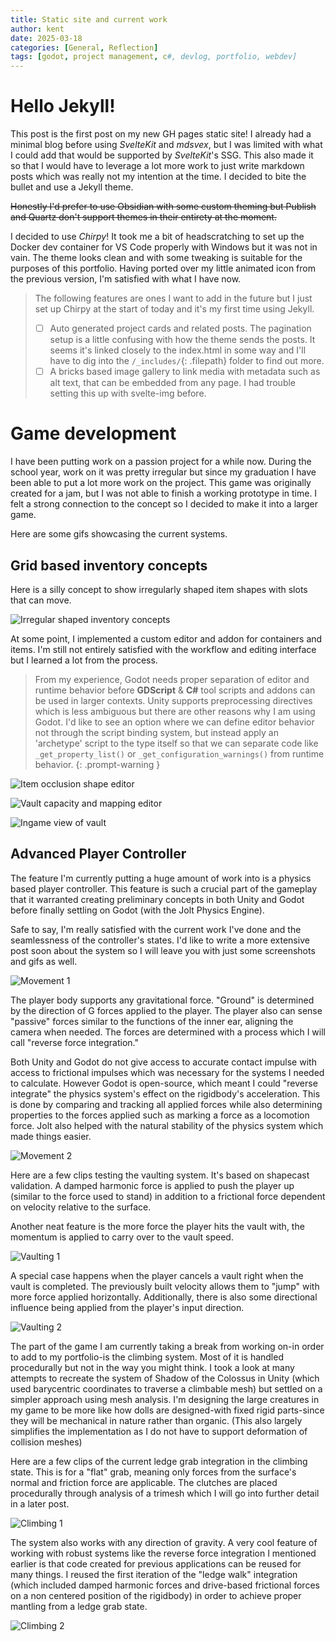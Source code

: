 ```yaml
---
title: Static site and current work
author: kent
date: 2025-03-18
categories: [General, Reflection]
tags: [godot, project management, c#, devlog, portfolio, webdev]
---
```


# Hello Jekyll!

This post is the first post on my new GH pages static site! I already had a minimal blog before using *SvelteKit* and *mdsvex*, but I was limited with what I could add that would be supported by *SvelteKit*'s SSG. This also made it so that I would have to leverage a lot more work to just write markdown posts which was really not my intention at the time. I decided to bite the bullet and use a Jekyll theme.

~~Honestly I'd prefer to use Obsidian with some custom theming but Publish and Quartz don't support themes in their entirety at the moment.~~

I decided to use *Chirpy*! It took me a bit of headscratching to set up the Docker dev container for VS Code properly with Windows but it was not in vain. The theme looks clean and with some tweaking is suitable for the purposes of this portfolio. Having ported over my little animated icon from the previous version, I'm satisfied with what I have now.

> The following features are ones I want to add in the future but I just set up Chirpy at the start of today and it's my first time using Jekyll.
> - [ ] Auto generated project cards and related posts. The pagination setup is a little confusing with how the theme sends the posts. It seems it's linked closely to the index.html in some way and I'll have to dig into the `/_includes/`{: .filepath} folder to find out more.
> - [ ] A bricks based image gallery to link media with metadata such as alt text, that can be embedded from any page. I had trouble setting this up with svelte-img before.

# Game development

I have been putting work on a passion project for a while now. During the school year, work on it was pretty irregular but since my graduation I have been able to put a lot more work on the project. This game was originally created for a jam, but I was not able to finish a working prototype in time. I felt a strong connection to the concept so I decided to make it into a larger game.

Here are some gifs showcasing the current systems.

## Grid based inventory concepts

Here is a silly concept to show irregularly shaped item shapes with slots that can move.

![Irregular shaped inventory concepts](https://ik.imagekit.io/uwzmgirgsx/inventory-test.gif?updatedAt=1742350060048)

At some point, I implemented a custom editor and addon for containers and items. I'm still not entirely satisfied with the workflow and editing interface but I learned a lot from the process.

> From my experience, Godot needs proper separation of editor and runtime behavior before **GDScript** & **C#** tool scripts and addons can be used in larger contexts. Unity supports preprocessing directives which is less ambiguous but there are other reasons why I am using Godot. I'd like to see an option where we can define editor behavior not through the script binding system, but instead apply an 'archetype' script to the type itself so that we can separate code like `_get_property_list()` or `_get_configuration_warnings()` from runtime behavior.
{: .prompt-warning }

![Item occlusion shape editor](/inv-0.gif?updatedAt=1742348943814)

![Vault capacity and mapping editor](/inv-1.gif?updatedAt=1742348943814)

![Ingame view of vault](/inv-2.gif?updatedAt=1742348943814)

## Advanced Player Controller

The feature I'm currently putting a huge amount of work into is a physics based player controller. This feature is such a crucial part of the gameplay that it warranted creating preliminary concepts in both Unity and Godot before finally settling on Godot (with the Jolt Physics Engine).

Safe to say, I'm really satisfied with the current work I've done and the seamlessness of the controller's states. I'd like to write a more extensive post soon about the system so I will leave you with just some screenshots and gifs as well.

![Movement 1](/01-movement-c01.gif?updatedAt=1742422950918)

The player body supports any gravitational force. "Ground" is determined by the direction of G forces applied to the player. The player also can sense "passive" forces similar to the functions of the inner ear, aligning the camera when needed. The forces are determined with a process which I will call "reverse force integration."

Both Unity and Godot do not give access to accurate contact impulse with access to frictional impulses which was necessary for the systems I needed to calculate. However Godot is open-source, which meant I could "reverse integrate" the physics system's effect on the rigidbody's acceleration. This is done by comparing and tracking all applied forces while also determining properties  to the forces applied such as marking a force as a locomotion force. Jolt also helped with the natural stability of the physics system which made things easier.

![Movement 2](/01-movement-c02.gif?updatedAt=1742422948119)

Here are a few clips testing the vaulting system. It's based on shapecast validation. A damped harmonic force is applied to push the player up (similar to the force used to stand) in addition to a frictional force dependent on velocity relative to the surface.

Another neat feature is the more force the player hits the vault with, the momentum is applied to carry over to the vault speed.

![Vaulting 1](/01-vaulting-c01.gif?updatedAt=1742422954984)

A special case happens when the player cancels a vault right when the vault is completed. The previously built velocity allows them to "jump" with more force applied horizontally. Additionally, there is also some directional influence being applied from the player's input direction.

![Vaulting 2](/01-vaulting-c02.gif?updatedAt=1742422949587)

The part of the game I am currently taking a break from working on-in order to add to my portfolio-is the climbing system. Most of it is handled procedurally but not in the way you might think. I took a look at many attempts to recreate the system of Shadow of the Colossus in Unity (which used barycentric coordinates to traverse a climbable mesh) but settled on a simpler approach using mesh analysis. I'm designing the large creatures in my game to be more like how dolls are designed-with fixed rigid parts-since they will be mechanical in nature rather than organic. (This also largely simplifies the implementation as I do not have to support deformation of collision meshes)

Here are a few clips of the current ledge grab integration in the climbing state. This is for a "flat" grab, meaning only forces from the surface's normal and friction force are applicable. The clutches are placed procedurally through analysis of a trimesh which I will go into further detail in a later post.

![Climbing 1](/01-climbing-c01.gif?updatedAt=1742422925303)

The system also works with any direction of gravity. A very cool feature of working with robust systems like the reverse force integration I mentioned earlier is that code created for previous applications can be reused for many things. I reused the first iteration of the "ledge walk" integration (which included damped harmonic forces and drive-based frictional forces on a non centered position of the rigidbody) in order to achieve proper mantling from a ledge grab state.

![Climbing 2](/01-climbing-c02.gif?updatedAt=1742422931262)
